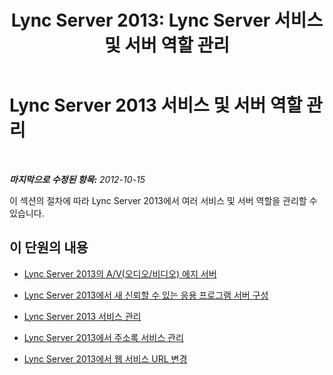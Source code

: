﻿---
title: 'Lync Server 2013: Lync Server 서비스 및 서버 역할 관리'
TOCTitle: Lync Server 2013 서비스 및 서버 역할 관리
ms:assetid: 4c316b2b-9445-49bd-868d-9b537d29b327
ms:mtpsurl: https://technet.microsoft.com/ko-kr/library/JJ688053(v=OCS.15)
ms:contentKeyID: 49885760
ms.date: 08/10/2015
mtps_version: v=OCS.15
ms.translationtype: HT
---

# Lync Server 2013 서비스 및 서버 역할 관리

 

_**마지막으로 수정된 항목:** 2012-10-15_

이 섹션의 절차에 따라 Lync Server 2013에서 여러 서비스 및 서버 역할을 관리할 수 있습니다.

## 이 단원의 내용

  - [Lync Server 2013의 A/V(오디오/비디오) 에지 서버](lync-server-2013-audio-video-a-v-edge-servers.md)

  - [Lync Server 2013에서 새 신뢰할 수 있는 응용 프로그램 서버 구성](lync-server-2013-configure-a-new-trusted-application-server.md)

  - [Lync Server 2013 서비스 관리](lync-server-2013-managing-lync-server-services.md)

  - [Lync Server 2013에서 주소록 서비스 관리](lync-server-2013-administering-the-address-book-service.md)

  - [Lync Server 2013에서 웹 서비스 URL 변경](lync-server-2013-change-the-web-services-url.md)

